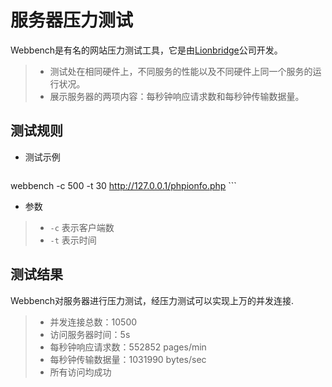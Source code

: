 服务器压力测试
===============

Webbench是有名的网站压力测试工具，它是由[Lionbridge](http://www.lionbridge.com)公司开发。

> * 测试处在相同硬件上，不同服务的性能以及不同硬件上同一个服务的运行状况。
> * 展示服务器的两项内容：每秒钟响应请求数和每秒钟传输数据量。

测试规则
------------

* 测试示例

    ```C++

 webbench -c 500  -t  30   <http://127.0.0.1/phpionfo.php>
    ```

* 参数

> * `-c` 表示客户端数
> * `-t` 表示时间

测试结果
---------

Webbench对服务器进行压力测试，经压力测试可以实现上万的并发连接.
>
> * 并发连接总数：10500
> * 访问服务器时间：5s
> * 每秒钟响应请求数：552852 pages/min
> * 每秒钟传输数据量：1031990 bytes/sec
> * 所有访问均成功
